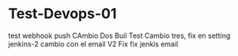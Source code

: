 # Test-Devops-01
test webhook push
CAmbio Dos Buil Test
Cambio tres, fix en setting jenkins-2
cambio con el email V2 Fix
fix jenkis email
